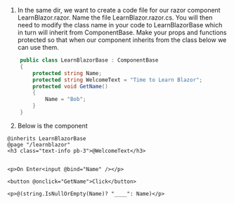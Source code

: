 1. In the same dir, we want to create a code file for our razor component LearnBlazor.razor. Name the file LearnBlazor.razor.cs. You will then need to modify the class name in
your code to LearnBlazorBase which in turn will inherit from ComponentBase. Make your props and functions protected so that when our component inherits from the class below
we can use them.
```cs
    public class LearnBlazorBase : ComponentBase
    {
        protected string Name;
        protected string WelcomeText = "Time to Learn Blazor";
        protected void GetName()
        {
            Name = "Bob";
        }
    }
```
2. Below is the component
```razor
@inherits LearnBlazorBase
@page "/learnblazor"
<h3 class="text-info pb-3">@WelcomeText</h3>


<p>On Enter<input @bind="Name" /></p>

<button @onclick="GetName">Click</button>

<p>@(string.IsNullOrEmpty(Name)? "____": Name)</p>
```
